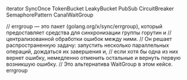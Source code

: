 iterator
SyncOnce
TokenBucket
LeakyBucket
PubSub
CircuitBreaker
SemaphorePattern
CanalWaitGroup

// errgroup — это пакет (golang.org/x/sync/errgroup), который предоставляет средства для синхронизации группы горутин и
// централизованной обработки ошибок между ними.
// Он решает распространенную задачу: запустить несколько параллельных операций, дождаться их завершения и,
// если хотя бы одна из них вернет ошибку, немедленно отменить остальные и вернуть первую возникшую ошибку.
// Это альтернатива WaitGroup в этом кейсе.
errgroup